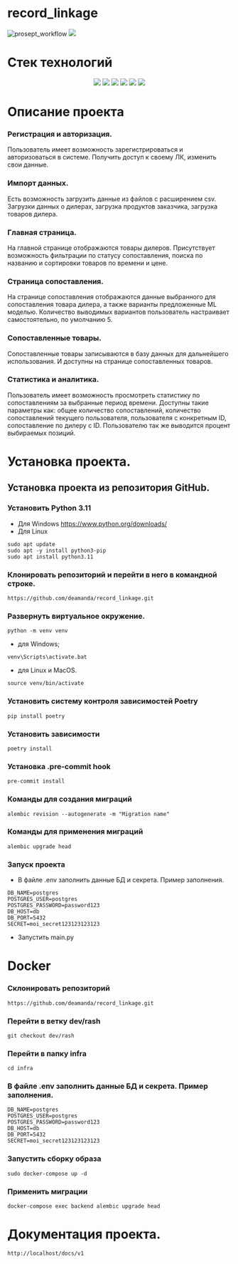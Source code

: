 # record_linkage
![prosept_workflow](https://github.com/deamanda/record_linkage/actions/workflows/prosept_workflows.yml/badge.svg?event=push)
<a href="https://codeclimate.com/github/Rashid-creator-droid/record_linkage/maintainability"><img src="https://api.codeclimate.com/v1/badges/e2dbd521765cbb9bdf94/maintainability" /></a>
# Стек технологий
<div id="badges" align="center">
  <img src="https://img.shields.io/badge/Python%203.11-FFD43B?style=for-the-badge&logo=python&logoColor=blue"/>
  <img src="https://img.shields.io/badge/FastAPI%20-white?style=for-the-badge&logo=fastapi&"/>
  <img src="https://img.shields.io/badge/PostgreSQL-316192?style=for-the-badge&logo=postgresql&logoColor=white"/>
  <img src="https://img.shields.io/badge/Docker-2CA5E0?style=for-the-badge&logo=docker&logoColor=white"/>
  <img src="https://img.shields.io/badge/Nginx-009639?style=for-the-badge&logo=nginx&logoColor=white"/>
  <img src="https://img.shields.io/badge/GitHub-100000?style=for-the-badge&logo=github&logoColor=white"/>
</div>

# Описание проекта

### Регистрация и авторизация.
Пользователь имеет возможность зарегистрироваться и авторизоваться в системе. Получить доступ к своему ЛК,
изменить свои данные.

### Импорт данных.
Есть возможность загрузить данные из файлов с расширением csv. Загрузки данных о дилерах, загрузка продуктов заказчика,
загрузка товаров дилера.

### Главная страница.
На главной странице отображаются товары дилеров. Присутствует возможность фильтрации по статусу сопоставления, 
поиска по названию и сортировки товаров по времени и цене.

### Страница сопоставления.
На странице сопоставления отображаются данные выбранного для сопоставления товара дилера, а также варианты предложенные
ML моделью. Количество выводимых вариантов пользователь настраивает самостоятельно, по умолчанию 5.

### Сопоставленные товары.
Сопоставленные товары записываются в базу данных для дальнейшего использования. И доступны на странице сопоставленных товаров.

### Статистика и аналитика. 
Пользователь имеет возможность просмотреть статистику по сопоставлениям за выбранные период времени. Доступны такие параметры как:
общее количество сопоставлений, количество сопоставлений текущего пользователя, пользователя с конкретным ID, сопоставление
по дилеру с ID. Пользователю так же выводится процент выбираемых позиций.

# Установка проекта.

## Установка проекта из репозитория  GitHub.
### Установить Python 3.11
- Для Windows https://www.python.org/downloads/
- Для Linux 
```
sudo apt update
sudo apt -y install python3-pip
sudo apt install python3.11
``` 
### Клонировать репозиторий и перейти в него в командной строке.
```
https://github.com/deamanda/record_linkage.git
``` 
###  Развернуть виртуальное окружение.
```
python -m venv venv

``` 
 - для Windows;
```
venv\Scripts\activate.bat
``` 
 - для Linux и MacOS.
``` 
source venv/bin/activate

``` 
### Установить систему контроля зависимостей Poetry
```
pip install poetry
``` 
### Установить зависимости
```
poetry install
``` 
### Установка .pre-commit hook
```
pre-commit install
``` 
### Команды для создания миграций
```
alembic revision --autogenerate -m "Migration name"
``` 
### Команды для применения миграций
```
alembic upgrade head
```
### Запуск проекта
- В файле .env заполнить данные БД и секрета. Пример заполнения.
```
DB_NAME=postgres
POSTGRES_USER=postgres
POSTGRES_PASSWORD=password123
DB_HOST=db
DB_PORT=5432
SECRET=moi_secret123123123123
``` 
- Запустить main.py

# Docker
### Склонировать репозиторий
```
https://github.com/deamanda/record_linkage.git
``` 
### Перейти в ветку dev/rash
```
git checkout dev/rash
``` 
### Перейти в папку infra
```
cd infra
``` 
### В файле .env заполнить данные БД и секрета. Пример заполнения.
```
DB_NAME=postgres
POSTGRES_USER=postgres
POSTGRES_PASSWORD=password123
DB_HOST=db
DB_PORT=5432
SECRET=moi_secret123123123123
``` 
### Запустить сборку образа
```
sudo docker-compose up -d
``` 

### Применить миграции
```
docker-compose exec backend alembic upgrade head
``` 
# Документация проекта.
```
http://localhost/docs/v1
``` 
